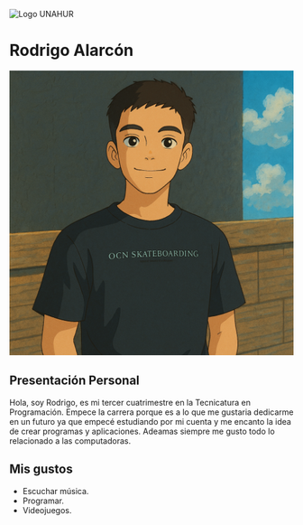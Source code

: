 ![Logo UNAHUR](./UNAHUR.png)

# Rodrigo Alarcón
![Avatar](./avatar.png)

## Presentación Personal

Hola, soy Rodrigo, es mi tercer cuatrimestre en la Tecnicatura en Programación. Empece la carrera porque es a lo que me gustaria dedicarme en un futuro ya que empecé estudiando por mi cuenta y me encanto la idea de crear programas y aplicaciones. Adeamas siempre me gusto todo lo relacionado a las computadoras.

## Mis gustos
- Escuchar música.
- Programar.
- Videojuegos.
